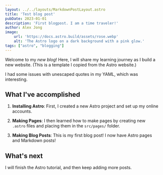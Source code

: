 ```yaml
---
layout: ../../layouts/MarkdownPostLayout.astro
title: 'Test blog post'
pubDate: 2023-01-01
description: 'First blogpost. I am a time traveler!'
author: Alex Jong
image:
    url: 'https://docs.astro.build/assets/rose.webp'
    alt: 'The Astro logo on a dark background with a pink glow.'
tags: ["astro", "blogging"]
---
```


Welcome to my _new blog_! Here, I will share my learning journey as I build a new website. (This is a template I copied from the Astro website.)

I had some issues with unescaped quotes in my YAML, which was interesting.

## What I've accomplished

1. **Installing Astro**: First, I created a new Astro project and set up my online accounts.

2. **Making Pages**: I then learned how to make pages by creating new `.astro` files and placing them in the `src/pages/` folder.

3. **Making Blog Posts**: This is my first blog post! I now have Astro pages and Markdown posts!

## What's next

I will finish the Astro tutorial, and then keep adding more posts. 
